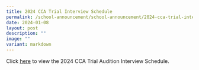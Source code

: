 ```yaml
---
title: 2024 CCA Trial Interview Schedule
permalink: /school-announcement/school-announcement/2024-cca-trial-interview-schedule/
date: 2024-01-08
layout: post
description: ""
image: ""
variant: markdown
---
```

Click [here](/files/Announcements/CCA_Trial_Audition_Interview_Schedule_2024.pdf) to view the 2024 CCA Trial Audition Interview Schedule.
